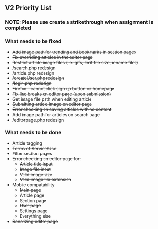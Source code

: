 ## V2 Priority List
### NOTE: Please use create a strikethrough when assignment is completed

### What needs to be fixed
* ~~Add image path for trending and bookmarks in section pages~~
* ~~Fix overriding articles in the editor page~~
* ~~Restrict article image files (i.e. gifs, limit file size, rename files)~~
* /search.php redesign
* /article.php redesign
* ~~/createUser.php redesign~~
* ~~/login.php redesign~~
* ~~Firefox - cannot click sign up button on homepage~~
* ~~Fix line breaks on editor page (upon submission)~~
* Get image file path when editing article
* ~~Submitting article image on editor page~~
* ~~Error checking on saving articles with no content~~
* Add image path for articles on search page
* /editorpage.php redesign

### What needs to be done
* Article tagging
* ~~Terms of Service/Use~~
* Filter section pages
* ~~Error checking on editor page for:~~
   * ~~Article title input~~
   * ~~Image file input~~
   * ~~Valid image size~~
   * ~~Valid image file extension~~
* Mobile compatability
   * ~~Main page~~
   * Article page
   * Section page
   * ~~User page~~
   * ~~Settings page~~
   * Everything else  
* ~~Sanatizing editor page~~
